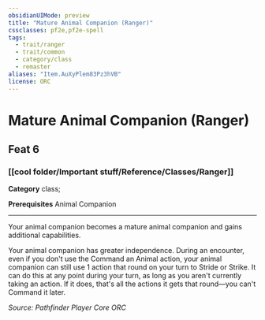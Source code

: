 ```yaml
---
obsidianUIMode: preview
title: "Mature Animal Companion (Ranger)"
cssclasses: pf2e,pf2e-spell
tags:
  - trait/ranger
  - trait/common
  - category/class
  - remaster
aliases: "Item.AuXyPlem83Pz3hVB"
license: ORC
---
```

# Mature Animal Companion (Ranger)
## Feat 6
### [[cool folder/Important stuff/Reference/Classes/Ranger]]

**Category** class; 



**Prerequisites** Animal Companion
* * *
Your animal companion becomes a mature animal companion and gains additional capabilities.

Your animal companion has greater independence. During an encounter, even if you don't use the Command an Animal action, your animal companion can still use 1 action that round on your turn to Stride or Strike. It can do this at any point during your turn, as long as you aren't currently taking an action. If it does, that's all the actions it gets that round—you can't Command it later.

*Source: Pathfinder Player Core*
*ORC*